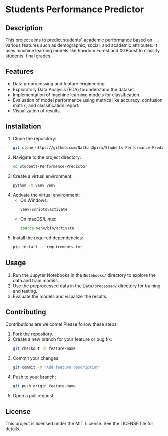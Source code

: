 # Students Performance Predictor

## Description
This project aims to predict students' academic performance based on various features such as demographic, social, and academic attributes. It uses machine learning models like Random Forest and XGBoost to classify students' final grades.

## Features
- Data preprocessing and feature engineering.
- Exploratory Data Analysis (EDA) to understand the dataset.
- Implementation of machine learning models for classification.
- Evaluation of model performance using metrics like accuracy, confusion matrix, and classification report.
- Visualization of results.

## Installation
1. Clone the repository:
   ```bash
   git clone https://github.com/NathanOpira/Students-Performance-Predictor.git
   ```
2. Navigate to the project directory:
   ```bash
   cd Students-Performance-Predictor
   ```
3. Create a virtual environment:
   ```bash
   python -m venv venv
   ```
4. Activate the virtual environment:
   - On Windows:
     ```bash
     venv\Scripts\activate
     ```
   - On macOS/Linux:
     ```bash
     source venv/bin/activate
     ```
5. Install the required dependencies:
   ```bash
   pip install -r requirements.txt
   ```

## Usage
1. Run the Jupyter Notebooks in the `Notebooks/` directory to explore the data and train models.
2. Use the preprocessed data in the `Data/processed/` directory for training and testing.
3. Evaluate the models and visualize the results.

## Contributing
Contributions are welcome! Please follow these steps:
1. Fork the repository.
2. Create a new branch for your feature or bug fix:
   ```bash
   git checkout -b feature-name
   ```
3. Commit your changes:
   ```bash
   git commit -m "Add feature description"
   ```
4. Push to your branch:
   ```bash
   git push origin feature-name
   ```
5. Open a pull request.

## License
This project is licensed under the MIT License. See the LICENSE file for details.